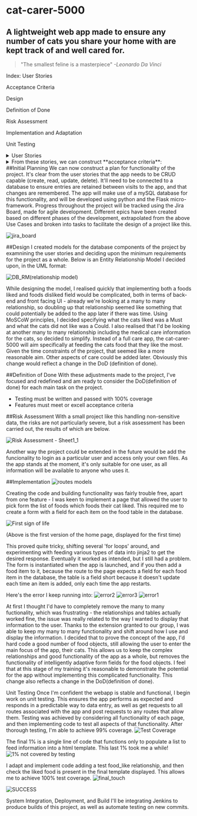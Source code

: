 # cat-carer-5000
## A lightweight web app made to ensure any number of cats you share your home with are kept track of and well cared for. 

> "The smallest feline is a masterpiece"
>  _-Leonardo Da Vinci_

Index:
User Stories

Acceptance Criteria

Design

Definition of Done

Risk Assessment

Implementation and Adaptation

Unit Testing



<details>
<summary> User Stories</summary>

1. As someone with cats and access to the Cat-Carer, \
I want to record details of my cats,\
So I can keep track of them all.

2. As someone with cats and access to the Cat-Carer, \
I want to record what food they like and do not like to eat\
So I can provide them with food they like, and food isn't wasted

3. As someone with cats and access to the Cat-Carer, \
I want to record any special requirements my cats might have, \
So that I can recall their needs and care for them better. 

4. As someone with cats and access to the Cat-Carer, \
I want to be able to change my cat's details in case they change their minds (as cats often do),\
So I can adjust to the whims of my cats as easily as possible. 

5. As someone with cats and access to the Cat-Carer, 
I want to be able to record the amount of pet food and other supplies I have at home, 
So that I can know for sure my cats will be well fed.

</details>

<details>
<summary>From these stories, we can construct **acceptance criteria**:</summary>
1. Given a user has access to the web app, when they enter details of their pet, then they can update a database with those details  
  
2. Given a user has access to the web app, when they access their pet details, then they can somehow indicate the foods that cat is fond of or dislikes  
  
3. Given a user has access to the web app, when they access details of their pet, then they can record the medicinal or health needs of that specific pet. 
  
4. Given a user has access to the web app, when they edit an entry of a requirement or a cat, that change will remain in the database and appear when called next
  
5. Given a user has access to the web app, they can easily adjust the app to show how much food they have, and whether that will satisfy their cats.   
</details>
##Initial Planning
We can now construct a plan for functionality of the project. It's clear from the user stories that the app needs to be CRUD capable (create, read, update, delete). It'll need to be connected to a database to ensure entries are retained between visits to the app, and that changes are remembered. The app will make use of a mySQL database for this functionality, and will be developed using python and the Flask micro-framework. 
Progress throughout the project will be tracked using the Jira Board, made for agile development. Different epics have been created based on different phases of the development, extrapolated from the above Use Cases and broken into tasks to facilitate the design of a project like this. 

![jira_board](https://user-images.githubusercontent.com/100293943/171617985-7344a58e-e9a2-4e25-be84-92d09cd47587.jpg)

##Design
I created models for the database components of the project by examnining the user stories and deciding upon the minimum requirements for the project as a whole. Below is an Entity Relationship Model I decided upon, in the UML format: 

![DB_RM(relationship model)](https://user-images.githubusercontent.com/100293943/171618009-46e888ed-f492-44c1-a055-745cbabc3846.png)

While designing the model, I realised quickly that implementing both a foods liked and foods disliked field would be complicated, both in terms of back-end and front facing UI - already we're looking at a many to many relationship, so doubling up that relationship seemed like something that could potentially be added to the app later if there was time. Using MoSCoW principles, I decided specifying what the cats liked was a Must and what the cats did not like was a Could. I also realised that I'd be looking at another many to many relationship including the medical care information for the cats, so decided to simplify. Instead of a full care app, the cat-carer-5000 will aim specifically at feeding the cats food that they like the most. Given the time constraints of the project, that seemed like a more reasonable aim. Other aspects of care could be added later. Obviously this change would reflect a change in the DoD (definition of done). 

##Definition of Done
With these adjustments made to the project, I've focused and redefined and am ready to consider the DoD(definition of done) for each main task on the project. 
- Testing must be written and passed with 100% coverage
- Features must meet or excell acceptance criteria

##Risk Assessment
With a small project like this handling non-sensitive data, the risks are not particularly severe, but a risk assessment has been carried out, the results of which are below.

![Risk Assessment - Sheet1_1](https://user-images.githubusercontent.com/100293943/173845149-5f125b6e-e14a-43db-aa75-c55f54f34703.jpg)

Another way the project could be extended in the future would be add the funcionality to login as a particular user and access only your own files. As the app stands at the moment, it's only suitable for one user, as all information will be available to anyone who uses it. 

##Implementation
![routes models](https://user-images.githubusercontent.com/100293943/173849618-379e6533-a879-46e4-89bc-db18ec6ed669.jpg)

Creating the code and building functionality was fairly trouble free, apart from one feature - I was keen to implement a page that allowed the user to pick form the list of foods which foods their cat liked. This required me to create a form with a field for each item on the food table in the database. 

![First sign of life](https://user-images.githubusercontent.com/100293943/173846006-6bf44dc8-4263-4e11-8d0d-c918bd81fb90.jpg)

(Above is the first version of the home page, displayed for the first time)


This proved quite tricky, shifting several 'for loops' around, and experimenting with feeding various types of data into jinja2 to get the desired response. Eventually it worked as intended, but I still had a problem. The form is instantiated when the app is launched, and if you then add a food item to it, because the route to the page expects a field for each food item in the database, the table is a field short because it doesn't update each time an item is added, only each time the app restarts. 

Here's the error I keep running into:
![error2](https://user-images.githubusercontent.com/100293943/171618127-a9f79a35-1b9f-4212-b2ca-36ab5f8f1bf8.jpg)
![error3](https://user-images.githubusercontent.com/100293943/171618132-ab510139-4c62-46f6-89e1-c22767d91a41.jpg)
![error1](https://user-images.githubusercontent.com/100293943/171618135-cc8fcb75-590e-4502-bf80-dc004196dc86.jpg)


At first I thought I'd have to completely remove the many to many fuctionality, which was frustrating - the relationships and tables actually worked fine, the issue was really related to the way I wanted to display that information to the user. Thanks to the extension granted to our group, I was able to keep my many to many functionality and shift around how I use and display the information. I decided that to prove the concept of the app, I'd hard code a good number of food objects, still allowing the user to enter the main focus of the app, their cats. This allows us to keep the complex relationships and good functionality of the app as a whole, but removes the functionality of intelligently adaptive form fields for the food objects. I feel that at this stage of my training it's reasonable to demonstrate the potential for the app without implementing this complicated functionality. This change also reflects a change in the DoD(definition of done). 

Unit Testing
Once I'm confident the webapp is stable and functional, I begin work on unit testing. This ensures the app performs as expected and responds in a predictable way to data entry, as well as get requests to all routes associated with the app and post requests to any routes that allow them. Testing was achieved by considering all functionality of each page, and then implementing code to test all aspects of that functionality. After thorough testing, I'm able to achieve 99% coverage. 
![Test Coverage](https://user-images.githubusercontent.com/100293943/173849662-1fba4c38-60cf-4b3b-86b3-e58c5a2cbaf9.jpg)

The final 1% is a single line of code that functions only to populate a list to feed information into a html template. This last 1% took me a while!
![1% not covered by testing](https://user-images.githubusercontent.com/100293943/173853954-20ab26f3-da02-42f0-9a91-405bb8ecec14.jpg)

I adapt and implement code adding a test food_like relationship, and then check the liked food is present in the final template displayed. This allows me to achieve 100% test coverage. ![final_touch](https://user-images.githubusercontent.com/100293943/173854913-914c2e17-5e3d-4e29-978b-c248184294ec.jpg)

![SUCCESS](https://user-images.githubusercontent.com/100293943/173854293-7ed1ebe4-9405-4262-9718-544806e421df.jpg)

System Integration, Deployment, and Build
I'll be integrating Jenkins to produce builds of this project, as well as automate testing on new commits. 
